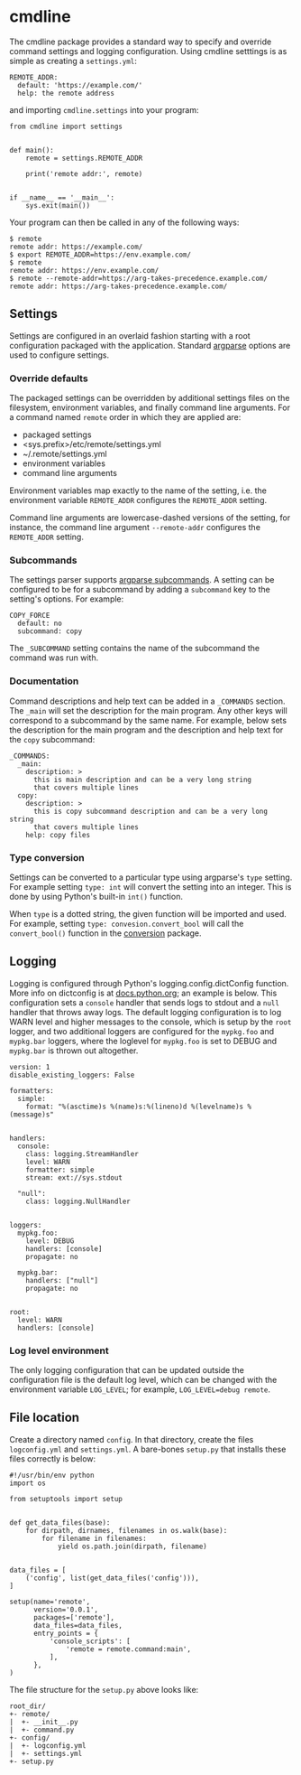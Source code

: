 # cmdline
The cmdline package provides a standard way to specify and override command settings and logging configuration.  Using cmdline setttings is as simple as creating a `settings.yml`:
```
REMOTE_ADDR:
  default: 'https://example.com/'
  help: the remote address
```
and importing `cmdline.settings` into your program:
```
from cmdline import settings


def main():
    remote = settings.REMOTE_ADDR

    print('remote addr:', remote)


if __name__ == '__main__':
    sys.exit(main())
```
Your program can then be called in any of the following ways:
```
$ remote
remote addr: https://example.com/
$ export REMOTE_ADDR=https://env.example.com/
$ remote
remote addr: https://env.example.com/
$ remote --remote-addr=https://arg-takes-precedence.example.com/
remote addr: https://arg-takes-precedence.example.com/
```

## Settings
Settings are configured in an overlaid fashion starting with a root configuration packaged with the application.  Standard [argparse](https://docs.python.org/3/library/argparse.html) options are used to configure settings.

### Override defaults
The packaged settings can be overridden by additional settings files on the filesystem, environment variables, and finally command line arguments.  For a command named `remote` order in which they are applied are:

- packaged settings
- <sys.prefix>/etc/remote/settings.yml
- ~/.remote/settings.yml
- environment variables
- command line arguments

Environment variables map exactly to the name of the setting, i.e. the environment variable `REMOTE_ADDR` configures the `REMOTE_ADDR` setting.

Command line arguments are lowercase-dashed versions of the setting, for instance, the command line argument `--remote-addr` configures the `REMOTE_ADDR` setting.

### Subcommands
The settings parser supports [argparse subcommands](https://docs.python.org/3/library/argparse.html#sub-commands).  A setting can be configured to be for a subcommand by adding a `subcommand` key to the setting's options.  For example:
```
COPY_FORCE
  default: no
  subcommand: copy
```
The `_SUBCOMMAND` setting contains the name of the subcommand the command was run with.

### Documentation
Command descriptions and help text can be added in a `_COMMANDS` section.  The `_main` will set the description for the main program.  Any other keys will correspond to a subcommand by the same name.  For example, below sets the description for the main program and the description and help text for the `copy` subcommand:
```
_COMMANDS:
  _main:
    description: >
      this is main description and can be a very long string
      that covers multiple lines
  copy:
    description: >
      this is copy subcommand description and can be a very long string
      that covers multiple lines
    help: copy files
```
### Type conversion
Settings can be converted to a particular type using argparse's `type` setting.  For example setting `type: int` will convert the setting into an integer.  This is done by using Python's built-in `int()` function.

When `type` is a dotted string, the given function will be imported and used.  For example, setting `type: convesion.convert_bool` will call the `convert_bool()` function in the [conversion](https://pypi.python.org/pypi/conversion) package.

## Logging
Logging is configured through Python's logging.config.dictConfig function.  More info on dictconfig is at [docs.python.org](https://docs.python.org/3/library/logging.config.html#logging.config.dictConfig); an example is below.  This configuration sets a `console` handler that sends logs to stdout and a `null` handler that throws away logs.  The default logging configuration is to log WARN level and higher messages to the console, which is setup by the `root` logger, and two additional loggers are configured for the `mypkg.foo` and `mypkg.bar` loggers, where the loglevel for `mypkg.foo` is set to DEBUG and `mypkg.bar` is thrown out altogether.

```
version: 1
disable_existing_loggers: False

formatters:
  simple:
    format: "%(asctime)s %(name)s:%(lineno)d %(levelname)s %(message)s"


handlers:
  console:
    class: logging.StreamHandler
    level: WARN
    formatter: simple
    stream: ext://sys.stdout

  "null":
    class: logging.NullHandler


loggers:
  mypkg.foo:
    level: DEBUG
    handlers: [console]
    propagate: no

  mypkg.bar:
    handlers: ["null"]
    propagate: no


root:
  level: WARN
  handlers: [console]
```
### Log level environment
The only logging configuration that can be updated outside the configuration file is the default log level, which can be changed with the environment variable `LOG_LEVEL`; for example, `LOG_LEVEL=debug remote`.

## File location
Create a directory named `config`.  In that directory, create the files `logconfig.yml` and `settings.yml`.  A bare-bones `setup.py` that installs these files correctly is below:
```
#!/usr/bin/env python 
import os

from setuptools import setup


def get_data_files(base):
    for dirpath, dirnames, filenames in os.walk(base):
        for filename in filenames:
            yield os.path.join(dirpath, filename)


data_files = [
    ('config', list(get_data_files('config'))),
]

setup(name='remote',
      version='0.0.1',
      packages=['remote'],
      data_files=data_files,
      entry_points = {
          'console_scripts': [
              'remote = remote.command:main',
          ],
      },
)
```
The file structure for the `setup.py` above looks like:
```
root_dir/
+- remote/
|  +- __init__.py
|  +- command.py
+- config/
|  +- logconfig.yml
|  +- settings.yml
+- setup.py
```